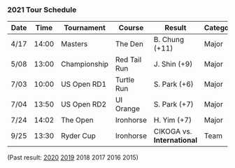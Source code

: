 
### 2021 Tour Schedule

| Date | Time  | Tournament     | Course       | Result        | Category |
|------|-------|----------------|--------------|---------------|----------|
| 4/17 | 14:00 | Masters        | The Den      | B. Chung (+11)| Major    |
| 5/08 | 13:00 | Championship   | Red Tail Run | J. Shin (+9)  | Major    |
| 7/03 | 10:00 | US Open RD1    | Turtle Run   | S. Park (+6)  | Major    |
| 7/04 | 13:50 | US Open RD2    | UI Orange    | S. Park (+7)  | Major    |
| 7/24 | 14:02 | The Open       | Ironhorse    | H. Yim (+7)   | Major    |
| 9/25 | 13:30 | Ryder Cup      | Ironhorse    | CIKOGA vs. **International** | Team     |

(Past result: [2020](../2020) [2019](../2019) 2018 2017 2016 2015)
